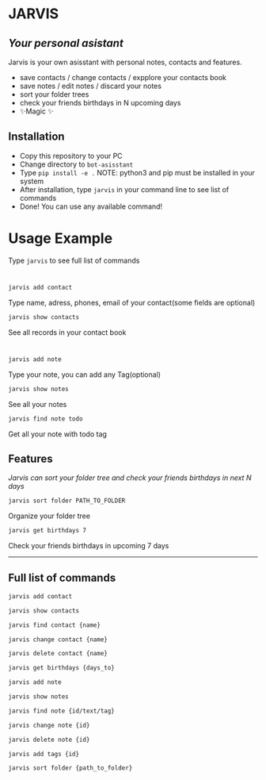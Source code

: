 # JARVIS
## _Your personal asistant_




Jarvis is your own asisstant with personal notes, contacts and features.

- save contacts / change contacts / expplore your contacts book
- save notes / edit notes / discard your notes
- sort your folder trees
- check your friends birthdays in N upcoming days
- ✨Magic ✨

## Installation

- Copy this repository to your PC
- Change directory to `bot-asisstant`
- Type `pip install -e .`   NOTE: python3 and pip must be installed in your system 
- After installation, type `jarvis` in your command line to see list of commands
- Done! You can use any available command!

# Usage Example


Type `jarvis` to see full list of commands
# 
```sh
jarvis add contact
```
Type name, adress, phones, email of your contact(some fields are optional)
```sh
jarvis show contacts
```
See all records in your contact book

# 
```sh
jarvis add note
```
Type your note, you can add any Tag(optional)
```sh
jarvis show notes
```
See all your notes

```sh
jarvis find note todo
```
Get all your note with todo tag

## Features

_Jarvis can sort your folder tree and check your friends birthdays in next N days_

```sh
jarvis sort folder PATH_TO_FOLDER
```
Organize your folder tree
```sh
jarvis get birthdays 7
```
Check your friends birthdays in upcoming 7 days

----
## Full list of commands

```sh
jarvis add contact
```
```sh
jarvis show contacts
```
```sh
jarvis find contact {name}
```
```sh
jarvis change contact {name}
```
```sh
jarvis delete contact {name}
```
```sh
jarvis get birthdays {days_to}
```
```sh
jarvis add note
```
```sh
jarvis show notes
```
```sh
jarvis find note {id/text/tag}
```
```sh
jarvis change note {id}
```
```sh
jarvis delete note {id}
```
```sh
jarvis add tags {id}
```
```sh
jarvis sort folder {path_to_folder}
```
